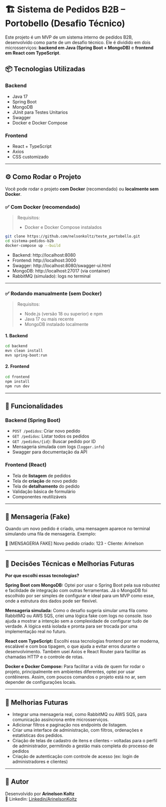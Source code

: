 # 🏗️ Sistema de Pedidos B2B – Portobello (Desafio Técnico)

Este projeto é um MVP de um sistema interno de pedidos B2B, desenvolvido como parte de um desafio técnico. Ele é dividido em dois microsserviços: 
**backend em Java (Spring Boot + MongoDB)** e **frontend em React com TypeScript**.

## 📦 Tecnologias Utilizadas

### Backend
- Java 17
- Spring Boot
- MongoDB
- JUnit para Testes Unitarios
- Swagger
- Docker e Docker Compose

### Frontend
- React + TypeScript
- Axios
- CSS customizado

---

## ⚙️ Como Rodar o Projeto

Você pode rodar o projeto **com Docker** (recomendado) ou **localmente sem Docker**.

### ✅ Com Docker (recomendado)

> Requisitos:
> - Docker e Docker Compose instalados

```bash
git clone https://github.com/nelsonkoltz/teste_portobello.git
cd sistema-pedidos-b2b
docker-compose up --build
```

- Backend: http://localhost:8080
- Frontend: http://localhost:3000
- Swagger: http://localhost:8080/swagger-ui.html
- MongoDB: http://localhost:27017 (via container)
- RabbitMQ (simulado): logs no terminal

---

### ✅ Rodando manualmente (sem Docker)

> Requisitos:
> - Node.js (versão 18 ou superior) e npm
> - Java 17 ou mais recente
> - MongoDB instalado localmente

#### 1. Backend

```bash
cd backend
mvn clean install
mvn spring-boot:run
```

#### 2. Frontend

```bash
cd frontend
npm install
npm run dev
```
---

## 🚀 Funcionalidades

### Backend (Spring Boot)
- `POST /pedidos`: Criar novo pedido
- `GET /pedidos`: Listar todos os pedidos
- `GET /pedidos/{id}`: Buscar pedido por ID
- Mensageria simulada com logs (`logger.info`)
- Swagger para documentação da API

### Frontend (React)
- Tela de **listagem** de pedidos
- Tela de **criação** de novo pedido
- Tela de **detalhamento** do pedido
- Validação básica de formulário
- Componentes reutilizáveis

---

## 📨 Mensageria (Fake)

Quando um novo pedido é criado, uma mensagem aparece no terminal simulando uma fila de mensageria. Exemplo:

📩 [MENSAGERIA FAKE] Novo pedido criado: 123 - Cliente: Arinelson

---

## 📘 Decisões Técnicas e Melhorias Futuras

**Por que escolhi essas tecnologias?**

**Spring Boot com MongoDB:** Optei por usar o Spring Boot pela sua robustez e facilidade de integração com outras ferramentas. Já o MongoDB foi escolhido por ser simples de configurar e ideal para um MVP como esse, onde a estrutura dos dados pode ser flexível.

**Mensageria simulada:** Como o desafio sugeria simular uma fila como RabbitMQ ou AWS SQS, criei uma lógica fake com logs no console. Isso ajuda a mostrar a intenção sem a complexidade de configurar tudo de verdade. A lógica está isolada e pronta para ser trocada por uma implementação real no futuro.

**React com TypeScript:** Escolhi essa tecnologias frontend por ser moderna, escalável e com boa tipagem, o que ajuda a evitar erros durante o desenvolvimento. Também usei Axios e React Router para facilitar as chamadas HTTP e o controle de rotas.

**Docker e Docker Compose:** Para facilitar a vida de quem for rodar o projeto, principalmente em ambientes diferentes, optei por usar contêineres. Assim, com poucos comandos o projeto está no ar, sem depender de configurações locais.

---

## 🚀 Melhorias Futuras

- Integrar uma mensageria real, como RabbitMQ ou AWS SQS, para comunicação assíncrona entre microsserviços.
- Adicionar filtros e paginação nos endpoints de listagem.
- Criar uma interface de administração, com filtros, ordenações e estatísticas dos pedidos.
- Criação de telas de cadastro de itens e clientes – voltadas para o perfil de administrador, permitindo a gestão mais completa do processo de pedidos
- Criação de autenticação com controle de acesso (ex: login de administradores e clientes)

---

## 📌 Autor

Desenvolvido por **Arinelson Koltz**  
🔗 Linkedin: [Linkedin/ArinelsonKoltz](www.linkedin.com/in/arinelson-koltz-24bb50113)